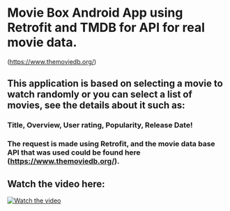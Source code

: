 # Movie Box Android App using Retrofit and TMDB for API for real movie data.
(https://www.themoviedb.org/)

## This application is based on selecting a movie to watch randomly or you can select a list of movies, see the details about it such as:

### Title, Overview, User rating, Popularity, Release Date!

### The request is made using Retrofit, and the movie data base API that was used could be found here (https://www.themoviedb.org/).

## Watch the video here:

[![Watch the video](https://lh3.googleusercontent.com/vA4tG0v4aasE7oIvRIvTkOYTwom07DfqHdUPr6k7jmrDwy_qA_SonqZkw6KX0OXKAdk)](https://youtu.be/FIwzo6WllUA)

